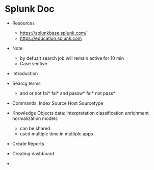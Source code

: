 # Splunk Doc

- Resources
   - https://splunkbase.splunk.com/
   - https://education.splunk.com
 
- Note
   - by defualt search job will remain active for 10 min
   - Case sentive
     
- Introduction
  
- Searcg terms
   * and or not
     fai*
     fai* and passw*
     fai* not pass*
 - Commands:
    Index
    Source
    Host
    Sourcetype
   
- Knowledge Objects
  data:
   interpretation
  classification
  enrichment
  normalization
  models
   - can be shared
   - used multiple time in multiple apps
     
- Create Reports
- Creating dashboard
- 
  
















   
